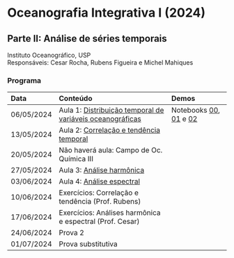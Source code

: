 # Oceanografia Integrativa I (2024)
## Parte II: Análise de séries temporais
Instituto Oceanográfico, USP</br>
Responsáveis: Cesar Rocha, Rubens Figueira e Michel Mahiques

### Programa
| Data          | Conteúdo                              | Demos |
|:--------------------------|:---------------------------------|:--------------|
|  06/05/2024   |  Aula 1: [Distribuição temporal de variáveis oceanográficas](slides/)       |   Notebooks [00](code/00_NivelDoMar_Cananeia.ipynb), [01](01_CO2Atmosferico_ManuaLoa.ipynb) e [02](02_VelocidadeFundeioWOCE-W333.ipynb)        |
|  13/05/2024   |  Aula 2: [Correlação e tendência temporal](slides/)       |           |
|  20/05/2024   |  Não haverá aula: Campo de Oc. Química III       |           |
|  27/05/2024   |  Aula 3: [Análise harmônica](slides/)       |           |
|  03/06/2024   |  Aula 4: [Análise espectral](slides/)       |           |
|  10/06/2024   |  Exercícios: Correlação e tendência (Prof. Rubens)       |           |
|  17/06/2024   |  Exercícios: Análises harmônica e espectral (Prof. Cesar)      |           |
|  24/06/2024   |  Prova 2         |           |
|  01/07/2024   |  Prova substitutiva         |           |


